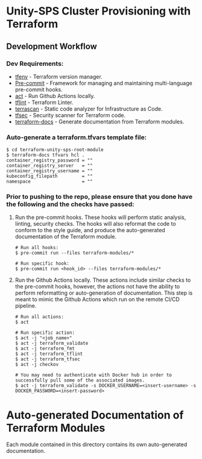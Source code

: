 # Unity-SPS Cluster Provisioning with Terraform

## Development Workflow

### Dev Requirements:

- [tfenv](https://github.com/tfutils/tfenv) - Terraform version manager.
- [Pre-commit](https://pre-commit.com/) - Framework for managing and maintaining multi-language pre-commit hooks.
- [act](https://github.com/nektos/act) - Run Github Actions locally.
- [tflint](https://github.com/terraform-linters/tflint) - Terraform Linter.
- [terrascan](https://github.com/accurics/terrascan) - Static code analyzer for Infrastructure as Code.
- [tfsec](https://github.com/aquasecurity/tfsec) - Security scanner for Terraform code.
- [terraform-docs](https://github.com/terraform-docs/terraform-docs) - Generate documentation from Terraform modules.

### Auto-generate a terraform.tfvars template file:

```shell
$ cd terraform-unity-sps-root-module
$ terraform-docs tfvars hcl .
container_registry_password = ""
container_registry_server   = ""
container_registry_username = ""
kubeconfig_filepath         = ""
namespace                   = ""
```

### Prior to pushing to the repo, please ensure that you done have the following and the checks have passed:

1. Run the pre-commit hooks. These hooks will perform static analysis, linting, security checks. The hooks will also reformat the code to conform to the style guide, and produce the auto-generated documentation of the Terraform module.

   ```shell
   # Run all hooks:
   $ pre-commit run --files terraform-modules/*

   # Run specific hook:
   $ pre-commit run <hook_id> --files terraform-modules/*
   ```

2. Run the Github Actions locally. These actions include similar checks to the pre-commit hooks, however, the actions not have the ability to perform reformatting or auto-generation of documentation. This step is meant to mimic the Github Actions which run on the remote CI/CD pipeline.

   ```shell
   # Run all actions:
   $ act

   # Run specific action:
   $ act -j "<job_name>"
   $ act -j terraform_validate
   $ act -j terraform_fmt
   $ act -j terraform_tflint
   $ act -j terraform_tfsec
   $ act -j checkov

   # You may need to authenticate with Docker hub in order to successfully pull some of the associated images.
   $ act -j terraform_validate -s DOCKER_USERNAME=<insert-username> -s DOCKER_PASSWORD=<insert-password>
   ```

# Auto-generated Documentation of Terraform Modules

Each module contained in this directory contains its own auto-generated documentation.

